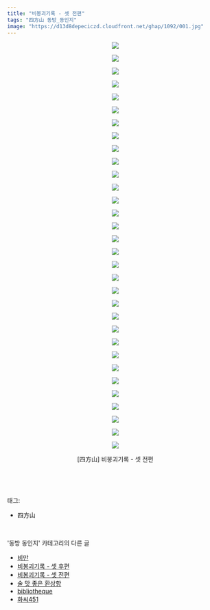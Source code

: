```yaml
---
title: "비봉괴기록 - 셋 전편"
tags: "四方山 동방_동인지"
image: "https://d13d8depeciczd.cloudfront.net/ghap/1092/001.jpg"
---
```

<div class="article">
<p style="text-align: center; clear: none; float: none;"><img src="{{ site.imgserver12 }}/ghap/1092/001.jpg"/></p>
<p style="text-align: center; clear: none; float: none;"><img src="{{ site.imgserver12 }}/ghap/1092/002.jpg"/></p>
<p style="text-align: center; clear: none; float: none;"><img src="{{ site.imgserver12 }}/ghap/1092/003.jpg"/></p>
<p style="text-align: center; clear: none; float: none;"><img src="{{ site.imgserver12 }}/ghap/1092/004.jpg"/></p>
<p style="text-align: center; clear: none; float: none;"><img src="{{ site.imgserver12 }}/ghap/1092/005.jpg"/></p>
<p style="text-align: center; clear: none; float: none;"><img src="{{ site.imgserver12 }}/ghap/1092/006.jpg"/></p>
<p style="text-align: center; clear: none; float: none;"><img src="{{ site.imgserver12 }}/ghap/1092/007.jpg"/></p>
<p style="text-align: center; clear: none; float: none;"><img src="{{ site.imgserver12 }}/ghap/1092/008.jpg"/></p>
<p style="text-align: center; clear: none; float: none;"><img src="{{ site.imgserver12 }}/ghap/1092/009.jpg"/></p>
<p style="text-align: center; clear: none; float: none;"><img src="{{ site.imgserver12 }}/ghap/1092/010.jpg"/></p>
<p style="text-align: center; clear: none; float: none;"><img src="{{ site.imgserver12 }}/ghap/1092/011.jpg"/></p>
<p style="text-align: center; clear: none; float: none;"><img src="{{ site.imgserver12 }}/ghap/1092/012.jpg"/></p>
<p style="text-align: center; clear: none; float: none;"><img src="{{ site.imgserver12 }}/ghap/1092/013.jpg"/></p>
<p style="text-align: center; clear: none; float: none;"><img src="{{ site.imgserver12 }}/ghap/1092/014.jpg"/></p>
<p style="text-align: center; clear: none; float: none;"><img src="{{ site.imgserver12 }}/ghap/1092/015.jpg"/></p>
<p style="text-align: center; clear: none; float: none;"><img src="{{ site.imgserver12 }}/ghap/1092/016.jpg"/></p>
<p style="text-align: center; clear: none; float: none;"><img src="{{ site.imgserver12 }}/ghap/1092/017.jpg"/></p>
<p style="text-align: center; clear: none; float: none;"><img src="{{ site.imgserver12 }}/ghap/1092/018.jpg"/></p>
<p style="text-align: center; clear: none; float: none;"><img src="{{ site.imgserver12 }}/ghap/1092/019.jpg"/></p>
<p style="text-align: center; clear: none; float: none;"><img src="{{ site.imgserver12 }}/ghap/1092/020.jpg"/></p>
<p style="text-align: center; clear: none; float: none;"><img src="{{ site.imgserver12 }}/ghap/1092/021.jpg"/></p>
<p style="text-align: center; clear: none; float: none;"><img src="{{ site.imgserver12 }}/ghap/1092/022.jpg"/></p>
<p style="text-align: center; clear: none; float: none;"><img src="{{ site.imgserver12 }}/ghap/1092/023.jpg"/></p>
<p style="text-align: center; clear: none; float: none;"><img src="{{ site.imgserver12 }}/ghap/1092/024.jpg"/></p>
<p style="text-align: center; clear: none; float: none;"><img src="{{ site.imgserver12 }}/ghap/1092/025.jpg"/></p>
<p style="text-align: center; clear: none; float: none;"><img src="{{ site.imgserver12 }}/ghap/1092/026.jpg"/></p>
<p style="text-align: center; clear: none; float: none;"><img src="{{ site.imgserver12 }}/ghap/1092/027.jpg"/></p>
<p style="text-align: center; clear: none; float: none;"><img src="{{ site.imgserver12 }}/ghap/1092/028.jpg"/></p>
<p style="text-align: center; clear: none; float: none;"><img src="{{ site.imgserver12 }}/ghap/1092/029.jpg"/></p>
<p style="text-align: center; clear: none; float: none;"><img src="{{ site.imgserver12 }}/ghap/1092/030.jpg"/></p>
<p style="text-align: center; clear: none; float: none;"><img src="{{ site.imgserver12 }}/ghap/1092/031.jpg"/></p>
<p style="text-align: center; clear: none; float: none;"><img src="{{ site.imgserver12 }}/ghap/1092/032.jpg"/></p>
<p style="text-align: center; clear: none; float: none;">[四方山] 비봉괴기록 - 셋 전편</p>
<p><br/></p>
</div><br/>
<div class="tagTrail">
<p>태그: </p>
<ul>
<li>四方山</li>
</ul>
</div><br/>
<div class="another">
<p>'동방 동인지' 카테고리의 다른 글</p>
<ul>
<li><a href="/ghap_1094">비만</a></li>
<li><a href="/ghap_1093">비봉괴기록 - 셋 후편</a></li>
<li><a href="/ghap_1092">비봉괴기록 - 셋 전편</a></li>
<li><a href="/ghap_1091">술 맛 좋은 환상향</a></li>
<li><a href="/ghap_1090">bibliotheque</a></li>
<li><a href="/ghap_1089">화씨451</a></li>
</ul>
</div><br/>
<div class="cb_module cb_fluid">
<div class="cb_wrt cb_profile">
</div><!-- commentList close -->
</div><br/>

